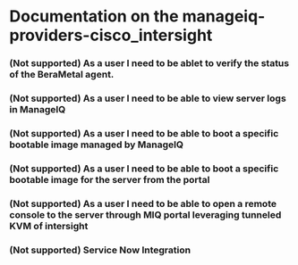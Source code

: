 # Documentation on the manageiq-providers-cisco_intersight

### (Not supported) As a user I need to be ablet to verify the status of the BeraMetal agent. 

### (Not supported) As a user I need to be able to view server logs in ManageIQ

### (Not supported) As a user I need to be able to boot a specific bootable image managed by ManageIQ
 
### (Not supported) As a user I need to be able to boot a specific bootable image for the server from the portal
 
### (Not supported) As a user I need to be able to open a remote console to the server through MIQ portal leveraging tunneled KVM of intersight

### (Not supported) Service Now Integration